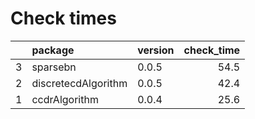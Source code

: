# Check times

|   |package             |version | check_time|
|:--|:-------------------|:-------|----------:|
|3  |sparsebn            |0.0.5   |       54.5|
|2  |discretecdAlgorithm |0.0.5   |       42.4|
|1  |ccdrAlgorithm       |0.0.4   |       25.6|


